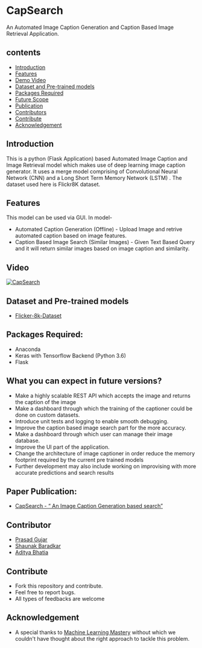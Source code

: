 #    **CapSearch**
 An Automated Image Caption Generation and Caption Based Image Retrieval Application.

## contents

* [Introduction](https://github.com/prasadgujar/CapSearch/new/master?readme=1#introduction)
* [Features](https://github.com/prasadgujar/CapSearch/new/master?readme=1#features)
* [Demo Video](https://github.com/prasadgujar/CapSearch/new/master?readme=1#video)
* [Dataset and Pre-trained models](https://github.com/prasadgujar/CapSearch/new/master?readme=1#dataset-and-pre-trained-models)
* [Packages Required](https://github.com/prasadgujar/CapSearch/new/master?readme=1#packages-required)
* [Future Scope](https://github.com/prasadgujar/CapSearch/new/master?readme=1#what-you-can-expect-in-future-versions)
* [Publication](https://github.com/prasadgujar/CapSearch/new/master?readme=1#paper-publication)
* [Contributors](https://github.com/prasadgujar/CapSearch/new/master?readme=1#Contributors)
* [Contribute](https://github.com/prasadgujar/CapSearch/new/master?readme=1#Contribute)
* [Acknowledgement](https://github.com/prasadgujar/CapSearch/new/master?readme=1#Acknowledgement)

## Introduction
This is a python (Flask Application) based Automated Image Caption and Image Retrieval model which makes use of deep learning image caption generator. It uses a merge model comprising of Convolutional Neural Network (CNN) and a Long Short Term Memory Network (LSTM) . The dataset used here is Flickr8K dataset.

## Features

This model can be used via GUI. In model-

* Automated Caption Generation (Offline) - Upload Image and retrive automated caption based on image features.
* Caption Based Image Search (Similar Images) - Given Text Based Query and it will return similar images based on image caption and similarity.

## Video
[![CapSearch](https://i.ytimg.com/vi/W9pRkQAp3sc/maxresdefault.jpg)](https://www.google.com/url?sa=i&source=images&cd=&cad=rja&uact=8&ved=2ahUKEwiLq_jLvf_hAhWBs48KHYESDzIQjRx6BAgBEAU&url=https%3A%2F%2Fwww.youtube.com%2Fwatch%3Fv%3DW9pRkQAp3sc&psig=AOvVaw2FSdxfhVrWVSmztDeWl6TG&ust=1556977032981102)

## Dataset and Pre-trained models
* [Flicker-8k-Dataset](https://forms.illinois.edu/sec/1713398)

## Packages Required:
* Anaconda
* Keras with Tensorflow Backend (Python 3.6)
* Flask

## What you can expect in future versions?
* Make a highly scalable REST API which accepts the image and returns the caption of the image
* Make a dashboard through which the training of the captioner could be done on custom datasets.
* Introduce unit tests and logging to enable smooth debugging.
* Improve the caption based image search part for the more accuracy.
* Make a dashboard through which user can manage their image database.
* Improve the UI part of the application.
* Change the architecture of image captioner in order reduce the memory footprint required by the current pre trained models
* Further development may also include working on improvising with more accurate predictions and search results

## Paper Publication:
*  [CapSearch - “ An Image Caption Generation based search”](https://www.irjet.net/archives/V6/i4/IRJET-V6I4760.pdf)

## Contributor
 * [Prasad Gujar](https://github.com/prasadgujar)
 * [Shaunak Baradkar](https://github.com/shaunVB)
 * [Aditya Bhatia](https://github.com/audi187)

## Contribute
* Fork this repository and contribute.
* Feel free to report bugs.
* All types of feedbacks are welcome

## Acknowledgement

* A special thanks to [Machine Learning Mastery](https://machinelearningmastery.com/) without which we couldn't have thought about the right approach to tackle this problem.
